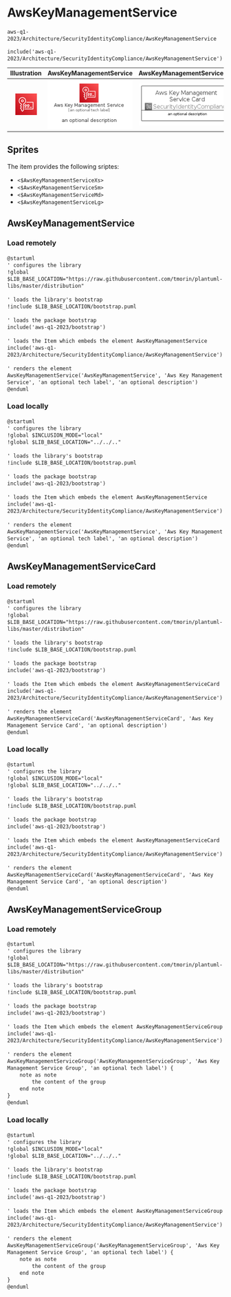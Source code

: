 # AwsKeyManagementService


```text
aws-q1-2023/Architecture/SecurityIdentityCompliance/AwsKeyManagementService
```

```text
include('aws-q1-2023/Architecture/SecurityIdentityCompliance/AwsKeyManagementService')
```



| Illustration | AwsKeyManagementService | AwsKeyManagementServiceCard | AwsKeyManagementServiceGroup |
| :---: | :---: | :---: | :---: |
| ![illustration for Illustration](../../../aws-q1-2023/Architecture/SecurityIdentityCompliance/AwsKeyManagementService.png) | ![illustration for AwsKeyManagementService](../../../aws-q1-2023/Architecture/SecurityIdentityCompliance/AwsKeyManagementService.Local.png) | ![illustration for AwsKeyManagementServiceCard](../../../aws-q1-2023/Architecture/SecurityIdentityCompliance/AwsKeyManagementServiceCard.Local.png) | ![illustration for AwsKeyManagementServiceGroup](../../../aws-q1-2023/Architecture/SecurityIdentityCompliance/AwsKeyManagementServiceGroup.Local.png) |



## Sprites
The item provides the following sriptes:

- `<$AwsKeyManagementServiceXs>`
- `<$AwsKeyManagementServiceSm>`
- `<$AwsKeyManagementServiceMd>`
- `<$AwsKeyManagementServiceLg>`





## AwsKeyManagementService

### Load remotely
```plantuml
@startuml
' configures the library
!global $LIB_BASE_LOCATION="https://raw.githubusercontent.com/tmorin/plantuml-libs/master/distribution"

' loads the library's bootstrap
!include $LIB_BASE_LOCATION/bootstrap.puml

' loads the package bootstrap
include('aws-q1-2023/bootstrap')

' loads the Item which embeds the element AwsKeyManagementService
include('aws-q1-2023/Architecture/SecurityIdentityCompliance/AwsKeyManagementService')

' renders the element
AwsKeyManagementService('AwsKeyManagementService', 'Aws Key Management Service', 'an optional tech label', 'an optional description')
@enduml
```

### Load locally
```plantuml
@startuml
' configures the library
!global $INCLUSION_MODE="local"
!global $LIB_BASE_LOCATION="../../.."

' loads the library's bootstrap
!include $LIB_BASE_LOCATION/bootstrap.puml

' loads the package bootstrap
include('aws-q1-2023/bootstrap')

' loads the Item which embeds the element AwsKeyManagementService
include('aws-q1-2023/Architecture/SecurityIdentityCompliance/AwsKeyManagementService')

' renders the element
AwsKeyManagementService('AwsKeyManagementService', 'Aws Key Management Service', 'an optional tech label', 'an optional description')
@enduml
```

## AwsKeyManagementServiceCard

### Load remotely
```plantuml
@startuml
' configures the library
!global $LIB_BASE_LOCATION="https://raw.githubusercontent.com/tmorin/plantuml-libs/master/distribution"

' loads the library's bootstrap
!include $LIB_BASE_LOCATION/bootstrap.puml

' loads the package bootstrap
include('aws-q1-2023/bootstrap')

' loads the Item which embeds the element AwsKeyManagementServiceCard
include('aws-q1-2023/Architecture/SecurityIdentityCompliance/AwsKeyManagementService')

' renders the element
AwsKeyManagementServiceCard('AwsKeyManagementServiceCard', 'Aws Key Management Service Card', 'an optional description')
@enduml
```

### Load locally
```plantuml
@startuml
' configures the library
!global $INCLUSION_MODE="local"
!global $LIB_BASE_LOCATION="../../.."

' loads the library's bootstrap
!include $LIB_BASE_LOCATION/bootstrap.puml

' loads the package bootstrap
include('aws-q1-2023/bootstrap')

' loads the Item which embeds the element AwsKeyManagementServiceCard
include('aws-q1-2023/Architecture/SecurityIdentityCompliance/AwsKeyManagementService')

' renders the element
AwsKeyManagementServiceCard('AwsKeyManagementServiceCard', 'Aws Key Management Service Card', 'an optional description')
@enduml
```

## AwsKeyManagementServiceGroup

### Load remotely
```plantuml
@startuml
' configures the library
!global $LIB_BASE_LOCATION="https://raw.githubusercontent.com/tmorin/plantuml-libs/master/distribution"

' loads the library's bootstrap
!include $LIB_BASE_LOCATION/bootstrap.puml

' loads the package bootstrap
include('aws-q1-2023/bootstrap')

' loads the Item which embeds the element AwsKeyManagementServiceGroup
include('aws-q1-2023/Architecture/SecurityIdentityCompliance/AwsKeyManagementService')

' renders the element
AwsKeyManagementServiceGroup('AwsKeyManagementServiceGroup', 'Aws Key Management Service Group', 'an optional tech label') {
    note as note
        the content of the group
    end note
}
@enduml
```

### Load locally
```plantuml
@startuml
' configures the library
!global $INCLUSION_MODE="local"
!global $LIB_BASE_LOCATION="../../.."

' loads the library's bootstrap
!include $LIB_BASE_LOCATION/bootstrap.puml

' loads the package bootstrap
include('aws-q1-2023/bootstrap')

' loads the Item which embeds the element AwsKeyManagementServiceGroup
include('aws-q1-2023/Architecture/SecurityIdentityCompliance/AwsKeyManagementService')

' renders the element
AwsKeyManagementServiceGroup('AwsKeyManagementServiceGroup', 'Aws Key Management Service Group', 'an optional tech label') {
    note as note
        the content of the group
    end note
}
@enduml
```

